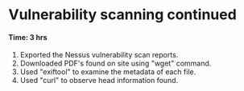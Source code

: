# Vulnerability scanning continued

#### Time: 3 hrs

1. Exported the Nessus vulnerability scan reports.
2. Downloaded PDF's found on site using "wget" command.
3. Used "exiftool" to examine the metadata of each file.
4. Used "curl" to observe head information found. 

